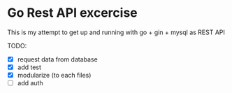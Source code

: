 # Go Rest API excercise

This is my attempt to get up and running with go + gin + mysql as REST API

TODO:
- [X] request data from database
- [X] add test
- [X] modularize (to each files)
- [ ] add auth
